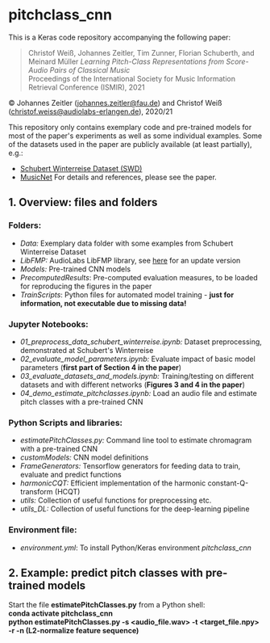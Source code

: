 # pitchclass_cnn

This is a Keras code repository accompanying the following paper:  

> Christof Weiß, Johannes Zeitler, Tim Zunner, Florian Schuberth, and Meinard Müller
> _Learning Pitch-Class Representations from Score-Audio Pairs of Classical Music_  
>  Proceedings of the International Society for Music Information Retrieval Conference (ISMIR), 2021  

&copy; Johannes Zeitler (johannes.zeitler@fau.de) and Christof Weiß (christof.weiss@audiolabs-erlangen.de), 2020/21

This repository only contains exemplary code and pre-trained models for most of the paper's experiments as well as some individual examples. Some of the datasets used in the paper are publicly available (at least partially), e.g.:
* [Schubert Winterreise Dataset (SWD)](https://zenodo.org/record/5139893#.YWRcktpBxaQ)
* [MusicNet](https://homes.cs.washington.edu/~thickstn/musicnet.html)
For details and references, please see the paper.


## 1. Overview: files and folders

### Folders:
* _Data:_    Exemplary data folder with some examples from Schubert Winterreise Dataset
* _LibFMP:_  AudioLabs LibFMP library, see [here](https://pypi.org/project/libfmp/) for an update version
* _Models:_  Pre-trained CNN models
* _PrecomputedResults_: Pre-computed evaluation measures, to be loaded for reproducing the figures in the paper
* _TrainScripts_:       Python files for automated model training - __just for information, not executable due to missing data!__


### Jupyter Notebooks:
* _01_preprocess_data_schubert_winterreise.ipynb:_ Dataset preprocessing, demonstrated at Schubert's Winterreise
* _02_evaluate_model_parameters.ipynb:_    Evaluate impact of basic model parameters (__first part of Section 4 in the paper__)
* _03_evaluate_datasets_and_models.ipynb:_ Training/testing on different datasets and with different networks (__Figures 3 and 4 in the paper__)
* _04_demo_estimate_pitchclasses.ipynb:_   Load an audio file and estimate pitch classes with a pre-trained CNN


### Python Scripts and libraries:
* _estimatePitchClasses.py:_ Command line tool to estimate chromagram with a pre-trained CNN
* _customModels:_    CNN model definitions
* _FrameGenerators:_ Tensorflow generators for feeding data to train, evaluate and predict functions
* _harmonicCQT:_     Efficient implementation of the harmonic constant-Q-transform (HCQT)
* _utils:_           Collection of useful functions for preprocessing etc.
* _utils_DL:_        Collection of useful functions for the deep-learning pipeline
 
### Environment file:
* _environment.yml_: To install Python/Keras environment _pitchclass_cnn_
 

## 2. Example: predict pitch classes with pre-trained models
Start the file __estimatePitchClasses.py__ from a Python shell:  
__conda activate pitchclass_cnn__  
__python estimatePitchClasses.py -s <audio_file.wav> -t <target_file.npy> -r <sample rate of output features> -n (L2-normalize feature sequence)__

